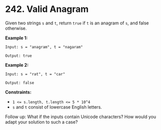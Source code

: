 # 242. Valid Anagram

Given two strings `s` and `t`, return `true` if `t` is an anagram of `s`, and false otherwise.

**Example 1:**

```text
Input: s = "anagram", t = "nagaram"

Output: true
```

**Example 2:**

```text
Input: s = "rat", t = "car"

Output: false
```

**Constraints:**

- `1 <= s.length, t.length <= 5 * 10^4`
- `s` and `t` consist of lowercase English letters.

Follow up: What if the inputs contain Unicode characters? How would you adapt your solution to such a case?
